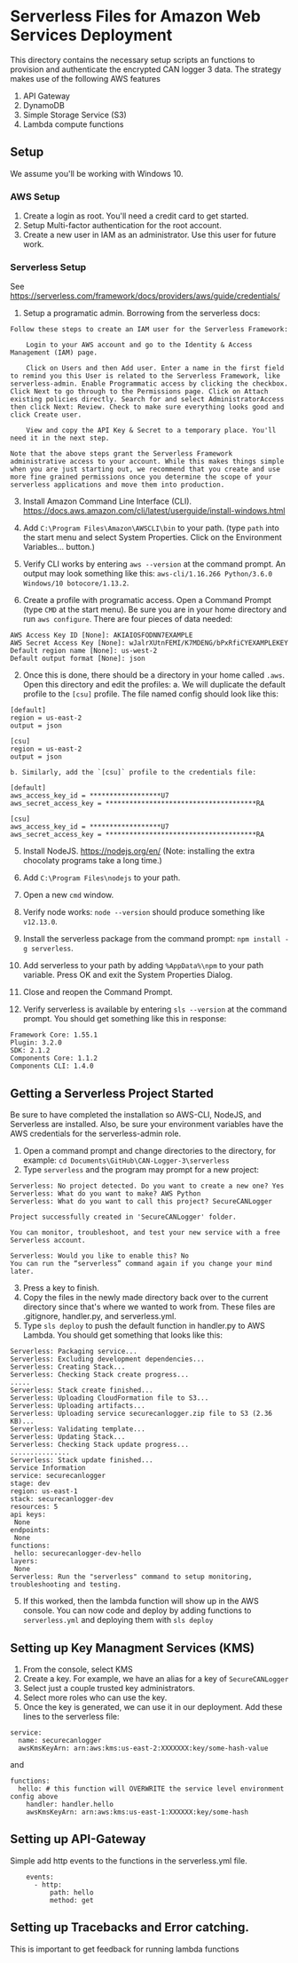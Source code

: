 # Serverless Files for Amazon Web Services Deployment

This directory contains the necessary setup scripts an functions to provision and authenticate the encrypted CAN logger 3 data. The strategy makes use of the following AWS features

  1. API Gateway
  2. DynamoDB
  3. Simple Storage Service (S3)
  4. Lambda compute functions

## Setup
We assume you'll be working with Windows 10. 
### AWS Setup
1. Create a login as root. You'll need a credit card to get started.
2. Setup Multi-factor authentication for the root account.
3. Create a new user in IAM as an administrator. Use this user for future work.

### Serverless Setup
See https://serverless.com/framework/docs/providers/aws/guide/credentials/

  1. Setup a programatic admin. Borrowing from the serverless docs:
```
Follow these steps to create an IAM user for the Serverless Framework:

    Login to your AWS account and go to the Identity & Access Management (IAM) page.

    Click on Users and then Add user. Enter a name in the first field to remind you this User is related to the Serverless Framework, like serverless-admin. Enable Programmatic access by clicking the checkbox. Click Next to go through to the Permissions page. Click on Attach existing policies directly. Search for and select AdministratorAccess then click Next: Review. Check to make sure everything looks good and click Create user.

    View and copy the API Key & Secret to a temporary place. You'll need it in the next step.

Note that the above steps grant the Serverless Framework administrative access to your account. While this makes things simple when you are just starting out, we recommend that you create and use more fine grained permissions once you determine the scope of your serverless applications and move them into production.
```
  3. Install Amazon Command Line Interface (CLI). https://docs.aws.amazon.com/cli/latest/userguide/install-windows.html
  4. Add `C:\Program Files\Amazon\AWSCLI\bin` to your path. (type `path` into the start menu and select System Properties. Click on the Environment Variables... button.)
  4. Verify CLI works by entering `aws --version` at the command prompt. An output may look something like this: `aws-cli/1.16.266 Python/3.6.0 Windows/10 botocore/1.13.2`.
  
  5. Create a profile with programatic access. Open a Command Prompt (type `CMD` at the start menu). Be sure you are in your home directory and run `aws configure`. There are four pieces of data needed:
```
AWS Access Key ID [None]: AKIAIOSFODNN7EXAMPLE
AWS Secret Access Key [None]: wJalrXUtnFEMI/K7MDENG/bPxRfiCYEXAMPLEKEY
Default region name [None]: us-west-2
Default output format [None]: json
```
  2. Once this is done, there should be a directory in your home called `.aws`. Open this directory and edit the profiles:
    a. We will duplicate the default profile to the `[csu]` profile. The file named config should look like this:
```
[default]
region = us-east-2
output = json

[csu]
region = us-east-2
output = json
```
    b. Similarly, add the `[csu]` profile to the credentials file:
```
[default]
aws_access_key_id = ******************U7
aws_secret_access_key = **************************************RA

[csu]
aws_access_key_id = ******************U7
aws_secret_access_key = **************************************RA
```

  5. Install NodeJS. https://nodejs.org/en/ (Note: installing the extra chocolaty programs take a long time.)
  
  5. Add `C:\Program Files\nodejs` to your path.
  5. Open a new `cmd` window.
  6. Verify node works: `node --version` should produce something like `v12.13.0`. 
  6. Install the serverless package from the command prompt: `npm install -g serverless`. 
  7. Add serverless to your path by adding `%AppData%\npm` to your path variable. Press OK and exit the System Properties Dialog.
  8. Close and reopen the Command Prompt.
  9. Verify serverless is available by entering `sls --version` at the command prompt. You should get something like this in response:
```
Framework Core: 1.55.1
Plugin: 3.2.0
SDK: 2.1.2
Components Core: 1.1.2
Components CLI: 1.4.0
```

## Getting a Serverless Project Started
Be sure to have completed the installation so AWS-CLI, NodeJS, and Serverless are installed. Also, be sure your environment variables have the AWS credentials for the serverless-admin role.

  1. Open a command prompt and change directories to the directory, for example:  `cd Documents\GitHub\CAN-Logger-3\serverless`
  2. Type `serverless` and the program may prompt for a new project:
  ```
Serverless: No project detected. Do you want to create a new one? Yes
Serverless: What do you want to make? AWS Python
Serverless: What do you want to call this project? SecureCANLogger

Project successfully created in 'SecureCANLogger' folder.

You can monitor, troubleshoot, and test your new service with a free Serverless account.

Serverless: Would you like to enable this? No
You can run the “serverless” command again if you change your mind later.
  ```
  3. Press a key to finish.
  4. Copy the files in the newly made directory back over to the current directory since that's where we wanted to work from. These files are .gitignore, handler.py, and serverless.yml.
  4. Type `sls deploy` to push the default function in handler.py to AWS Lambda. You should get something that looks like this: 
 ```
 Serverless: Packaging service...
Serverless: Excluding development dependencies...
Serverless: Creating Stack...
Serverless: Checking Stack create progress...
.....
Serverless: Stack create finished...
Serverless: Uploading CloudFormation file to S3...
Serverless: Uploading artifacts...
Serverless: Uploading service securecanlogger.zip file to S3 (2.36 KB)...
Serverless: Validating template...
Serverless: Updating Stack...
Serverless: Checking Stack update progress...
...............
Serverless: Stack update finished...
Service Information
service: securecanlogger
stage: dev
region: us-east-1
stack: securecanlogger-dev
resources: 5
api keys:
  None
endpoints:
  None
functions:
  hello: securecanlogger-dev-hello
layers:
  None
Serverless: Run the "serverless" command to setup monitoring, troubleshooting and testing.
```
  5. If this worked, then the lambda function will show up in the AWS console. You can now code and deploy by adding functions to `serverless.yml` and deploying them with `sls deploy`

## Setting up Key Managment Services (KMS)
1. From the console, select KMS
2. Create a key. For example, we have an alias for a key of `SecureCANLogger`
3. Select just a couple trusted key administrators.
4. Select more roles who can use the key.
5. Once the key is generated, we can use it in our deployment. Add these lines to the serverless file:
```
service: 
  name: securecanlogger
  awsKmsKeyArn: arn:aws:kms:us-east-2:XXXXXXX:key/some-hash-value
```
and
```
functions:
  hello: # this function will OVERWRITE the service level environment config above
    handler: handler.hello
    awsKmsKeyArn: arn:aws:kms:us-east-1:XXXXXX:key/some-hash
```

## Setting up API-Gateway
Simple add http events to the functions in the serverless.yml file.
```
    events:
      - http:
          path: hello
          method: get
```

## Setting up Tracebacks and Error catching. 
This is important to get feedback for running lambda functions

